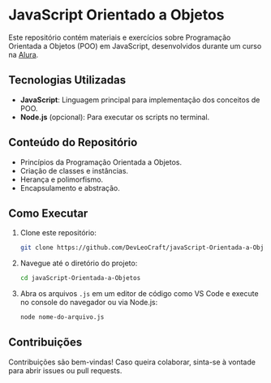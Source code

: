 # JavaScript Orientado a Objetos

Este repositório contém materiais e exercícios sobre Programação Orientada a Objetos (POO) em JavaScript, desenvolvidos durante um curso na [Alura](https://www.alura.com.br/).

## Tecnologias Utilizadas

- **JavaScript**: Linguagem principal para implementação dos conceitos de POO.
- **Node.js** (opcional): Para executar os scripts no terminal.

## Conteúdo do Repositório

- Princípios da Programação Orientada a Objetos.
- Criação de classes e instâncias.
- Herança e polimorfismo.
- Encapsulamento e abstração.

## Como Executar

1. Clone este repositório:
   ```bash
   git clone https://github.com/DevLeoCraft/javaScript-Orientada-a-Objetos.git
   ```
2. Navegue até o diretório do projeto:
   ```bash
   cd javaScript-Orientada-a-Objetos
   ```
3. Abra os arquivos `.js` em um editor de código como VS Code e execute no console do navegador ou via Node.js:
   ```bash
   node nome-do-arquivo.js
   ```

## Contribuições

Contribuições são bem-vindas! Caso queira colaborar, sinta-se à vontade para abrir issues ou pull requests.
